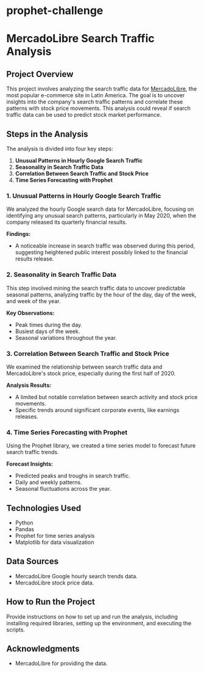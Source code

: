 # prophet-challenge
# MercadoLibre Search Traffic Analysis

## Project Overview
This project involves analyzing the search traffic data for [MercadoLibre](http://investor.mercadolibre.com/about-us), the most popular e-commerce site in Latin America. The goal is to uncover insights into the company's search traffic patterns and correlate these patterns with stock price movements. This analysis could reveal if search traffic data can be used to predict stock market performance.

## Steps in the Analysis
The analysis is divided into four key steps:

1. **Unusual Patterns in Hourly Google Search Traffic**
2. **Seasonality in Search Traffic Data**
3. **Correlation Between Search Traffic and Stock Price**
4. **Time Series Forecasting with Prophet**

### 1. Unusual Patterns in Hourly Google Search Traffic
We analyzed the hourly Google search data for MercadoLibre, focusing on identifying any unusual search patterns, particularly in May 2020, when the company released its quarterly financial results.

**Findings:**
- A noticeable increase in search traffic was observed during this period, suggesting heightened public interest possibly linked to the financial results release.

### 2. Seasonality in Search Traffic Data
This step involved mining the search traffic data to uncover predictable seasonal patterns, analyzing traffic by the hour of the day, day of the week, and week of the year.

**Key Observations:**
- Peak times during the day.
- Busiest days of the week.
- Seasonal variations throughout the year.

### 3. Correlation Between Search Traffic and Stock Price
We examined the relationship between search traffic data and MercadoLibre's stock price, especially during the first half of 2020.

**Analysis Results:**
- A limited but notable correlation between search activity and stock price movements.
- Specific trends around significant corporate events, like earnings releases.

### 4. Time Series Forecasting with Prophet
Using the Prophet library, we created a time series model to forecast future search traffic trends.

**Forecast Insights:**
- Predicted peaks and troughs in search traffic.
- Daily and weekly patterns.
- Seasonal fluctuations across the year.

## Technologies Used
- Python
- Pandas
- Prophet for time series analysis
- Matplotlib for data visualization

## Data Sources
- MercadoLibre Google hourly search trends data.
- MercadoLibre stock price data.

## How to Run the Project
Provide instructions on how to set up and run the analysis, including installing required libraries, setting up the environment, and executing the scripts.


## Acknowledgments
- MercadoLibre for providing the data.


